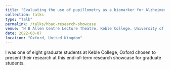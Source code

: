 ```yaml
---
title: "Evaluating the use of pupillometry as a biomarker for Alzheimer’s disease"
collection: talks
type: "Talk"
permalink: /talks/hbac-research-showcase
venue: "H B Allen Centre Lecture Theatre, Keble College, University of Oxford"
date: 2022-03-07
location: "Oxford, United Kingdom"
---
```


I was one of eight graduate students at Keble College, Oxford chosen to present their research at this end-of-term research showcase for graduate students.
